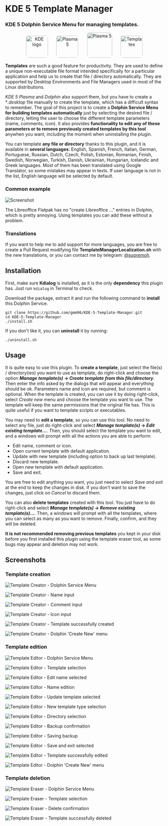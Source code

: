 # KDE 5 Template Manager

### KDE 5 Dolphin Service Menu for managing templates.

<p align="center">
    <a href="https://kde.org/"><img src="https://avatars.githubusercontent.com/u/14312869?s=200&v=4" alt="KDE logo" width="70" style="border-radius:10%"/></a>
    &nbsp;&nbsp;&nbsp;&nbsp;&nbsp;
    <a href="https://kde.org/es/plasma-desktop/"><img src="https://upload.wikimedia.org/wikipedia/commons/9/95/KDE_Plasma_5_banner.png" alt="Plasma 5" height="70" style="border-radius:10%"/></a>
    &nbsp;&nbsp;&nbsp;&nbsp;&nbsp;
    <a href="https://apps.kde.org/es/dolphin/"><img src="https://apps.kde.org/app-icons/org.kde.dolphin.svg" alt="Plasma 5" height="80" style="border-radius:10%"/></a>
    &nbsp;&nbsp;&nbsp;&nbsp;&nbsp;
    <a href="https://github.com/gmm96/KDE-5-Template-Manager"><img src="TemplateManagerIcon.png" alt="Templates" height="70" style="border-radius:10%"/></a>
</p>

**Templates** are such a good feature for productivity. They are used to define a unique non-executable
file format intended specifically for a particular application and help us to create that file / directory
automatically. They are supported by Desktop Environments and File Managers used in most of the Linux
distributions.

*KDE 5 Plasma* and *Dolphin* also support them, but you have to create a **.desktop* file manually 
to create the template, which has a difficult syntax to remember. The goal of this project is to 
create a **Dolphin Service Menu for building templates automatically** just by selecting the
desired file / directory, letting the user to choose the different template parameters (name, comments, icon).
It also provides **functionality to edit any of these parameters or to remove previously created templates by this
tool** anywhen you want, including the moment when uninstalling the plugin.

You can template **any file or directory** thanks to this plugin, and it is available in **several languages**: 
English, Spanish, French, Italian, German, Portuguese, Russian, Dutch, Czech, Polish, Estonian, Romanian, Finish, 
Swedish, Norwegian, Turkish, Danish, Ukrainian, Hungarian, Icelandic and Greek languages. Most of them has been 
translated using Google Translator, so some mistakes may appear in texts. If user language is not in the list, 
English language will be selected by default. 

### Common example
![Screenshot](https://github.com/trytomakeyouprivate/KDE-5-Template-Manager/blob/main/screenshots/dolphin-template.png)

The Libreoffice Flatpak has no "create Libreoffice ..." entries in Dolphin, which is pretty annoying. Using templates you can add these without a problem.

### Translations
If you want to help me to add support for more languages, you are free to create a Pull Request modifying file 
**TemplateManagerLocalization.sh** with the new translations, or you can contact me by telegram: 
[@supremoh](https://t.me/supremoh).

## Installation

First, make sure **Kdialog** is installed, as it is the only **dependency** this plugin has. Just run `kdialog` in Terminal to check.


Download the package, extract it and run the following command to **install** this Dolphin Service. 

    git clone https://github.com/gmm96/KDE-5-Template-Manager.git
    cd KDE-5-Template-Manager
    ./install.sh

If you don't like it, you can **uninstall** it by running:

    ./uninstall.sh

## Usage

It is quite easy to use this plugin. To **create a template**, just select the file(s) / directory(ies) you want to 
use as template, do right-click and choose the option ***Manage template(s)* -> *Create template from this 
file/directory***. Then enter the info asked by the dialogs that will appear and everything should be ok. 
Parameters name and icon are required, but comment is optional. When the template is created, you can use 
it by doing right-click, select *Create new* menu and choose the template you want to use. The template will keep
the same permissions that the original file has. This is quite useful if you want to template scripts or executables.

You may need to **edit a template**, so you can use this tool. No need to select any file, just do right-click and 
select ***Manage template(s)* -> *Edit existing template...***. Then, you should select the template you want to edit,
and a windows will prompt with all the actions you are able to perform:
- Edit name, comment or icon.
- Open current template with default application.
- Update with new template (including option to back up last template).
- Discard new template.
- Open new template with default application.
- Save and exit.

You are free to edit anything you want, you just need to select *Save and exit* at the end to keep the changes in disk. 
If you don't want to save the changes, just click on *Cancel* to discard them. 

You can also **delete templates** created with this tool. You just have to do right-click and select 
***Manage template(s)* -> *Remove existing template(s)...***. Then, a windows will prompt with all the 
templates, where you can select as many as you want to remove. Finally, confirm, and they will be deleted. 

**It is not recommended removing previous templates** you kept in your disk before you first installed this plugin 
using the template eraser tool, as some bugs may appear and deletion may not work.

## Screenshots

### Template creation
![Template Creator - Dolphin Service Menu](screenshots/create1.png "Template Creator - Dolphin Service Menu")

![Template Creator - Name input](screenshots/create2.png "Template Creator - Name input")

![Template Creator - Comment input](screenshots/create3.png "Template Creator - Comment input")

![Template Creator - Icon input](screenshots/create4.png "Template Creator - Icon input")

![Template Creator - Template successfully created](screenshots/create5.png "Template Creator - Template successfully created")

![Template Creator - Dolphin 'Create New' menu](screenshots/create6.png "Template Creator - Dolphin 'Create New' menu")

 ### Template edition
![Template Editor - Dolphin Service Menu](screenshots/edit1.png "Template Editor - Dolphin Service Menu")

![Template Editor - Template selection](screenshots/edit2.png "Template Editor - Template selection")

![Template Editor - Edit name selected](screenshots/edit3.png "Template Editor - Edit name selected")

![Template Editor - Name edition](screenshots/edit4.png "Template Editor - Name edition")

![Template Editor - Update template selected](screenshots/edit5.png "Template Editor - Update template selected")

![Template Editor - New template type selection](screenshots/edit6.png "Template Editor - New template type selection")

![Template Editor - Directory selection](screenshots/edit7.png "Template Editor - Directory selection")

![Template Editor - Backup confirmation](screenshots/edit8.png "Template Editor - Backup confirmation")

![Template Editor - Saving backup](screenshots/edit9.png "Template Editor - Saving backup")

![Template Editor - Save and exit selected](screenshots/edit10.png "Template Editor - Save and exit selected")

![Template Editor - Template successfully edited](screenshots/edit11.png "Template Editor - Template successfully edited")

![Template Editor - Dolphin 'Create New' menu](screenshots/edit12.png "Template Editor - Dolphin 'Create New' menu")

### Template deletion
![Template Eraser - Dolphin Service Menu](screenshots/remove1.png "Template Eraser - Dolphin Service Menu")

![Template Eraser - Template selection](screenshots/remove2.png "Template Eraser - Template selection")

![Template Eraser - Delete confirmation](screenshots/remove3.png "Template Eraser - Delete confirmation")

![Template Eraser - Template successfully deleted](screenshots/remove4.png "Template Eraser - Template successfully deleted")
